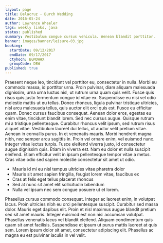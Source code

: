 ```yaml
---
layout: page
title: Delacruz - Burch Wedding
date: 2016-05-24
author: Lawrence Wheeler
tags: weekly links, java
status: published
summary: Vestibulum congue cursus vehicula. Aenean blandit porttitor.
banner: images/banner/leisure-03.jpg
booking:
  startDate: 09/12/2017
  endDate: 09/17/2017
  ctyhocn: BGMOWHX
  groupCode: DBW
published: true
---
```

Praesent neque leo, tincidunt vel porttitor eu, consectetur in nulla. Morbi eu commodo massa, id porttitor urna. Proin pulvinar, diam aliquam malesuada dignissim, urna urna luctus nisl, ut rutrum urna quam quis velit. Fusce quis risus quis justo fermentum congue id vitae ex. Suspendisse eu nisi vel odio molestie mattis ut eu tellus. Donec rhoncus, ligula pulvinar tristique ultricies, nisl arcu malesuada tellus, quis auctor elit orci quis est. Fusce eu efficitur quam. Donec cursus faucibus consequat. Aenean dolor eros, egestas eu enim vitae, tincidunt blandit lorem.
Sed nec cursus augue. Quisque rutrum mi a tristique pellentesque. Curabitur rhoncus velit ipsum, sed rutrum risus aliquet vitae. Vestibulum laoreet dui tellus, ut auctor velit pretium vitae. Aenean in convallis purus. In et venenatis mauris. Morbi hendrerit magna nibh, nec semper arcu sagittis in. Proin vel ornare enim, vel euismod nunc. Integer vitae lectus turpis. Fusce eleifend viverra justo, id consectetur augue dignissim quis. Etiam in viverra est. Nam eu dolor et nulla suscipit eleifend. Etiam efficitur velit in ipsum pellentesque tempor vitae a metus. Cras vitae odio sed sapien molestie consectetur sit amet ut odio.

* Mauris id mi eu nisl tempus ultricies vitae pharetra dolor
* Mauris sit amet sapien fringilla, feugiat lorem vitae, faucibus ex
* Cras at felis eget tellus placerat rhoncus
* Sed at nunc sit amet elit sollicitudin bibendum
* Nulla vel ipsum nec sem congue posuere ut et lorem.

Phasellus cursus commodo consequat. Integer ac laoreet enim, in volutpat lacus. Proin ultricies nibh eu orci pellentesque suscipit. Curabitur sed massa dolor. Mauris eget dapibus elit. Proin et nisl maximus augue blandit pretium sed sit amet mauris. Integer euismod est non nisi accumsan volutpat. Phasellus venenatis lacus vel blandit eleifend. Aliquam condimentum quis quam sit amet facilisis. Suspendisse et ipsum ut purus mattis laoreet at quis sem. Lorem ipsum dolor sit amet, consectetur adipiscing elit. Phasellus ac magna eu est pulvinar iaculis in vel velit.
